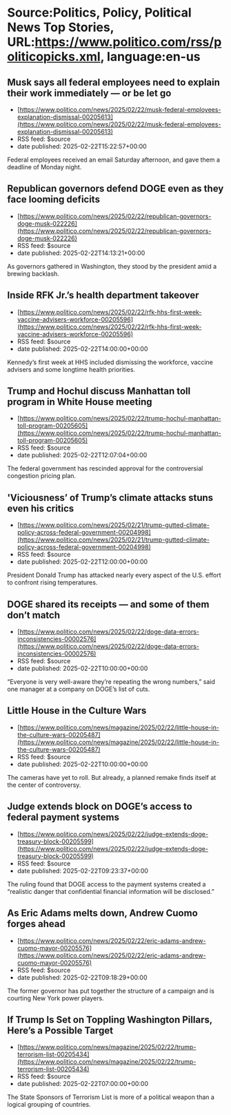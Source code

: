 # Source:Politics, Policy, Political News Top Stories, URL:https://www.politico.com/rss/politicopicks.xml, language:en-us

## Musk says all federal employees need to explain their work immediately — or be let go
 - [https://www.politico.com/news/2025/02/22/musk-federal-employees-explanation-dismissal-00205613](https://www.politico.com/news/2025/02/22/musk-federal-employees-explanation-dismissal-00205613)
 - RSS feed: $source
 - date published: 2025-02-22T15:22:57+00:00

Federal employees received an email Saturday afternoon, and gave them a deadline of Monday night.

## Republican governors defend DOGE even as they face looming deficits
 - [https://www.politico.com/news/2025/02/22/republican-governors-doge-musk-022226](https://www.politico.com/news/2025/02/22/republican-governors-doge-musk-022226)
 - RSS feed: $source
 - date published: 2025-02-22T14:13:21+00:00

As governors gathered in Washington, they stood by the president amid a brewing backlash.

## Inside RFK Jr.’s health department takeover
 - [https://www.politico.com/news/2025/02/22/rfk-hhs-first-week-vaccine-advisers-workforce-00205596](https://www.politico.com/news/2025/02/22/rfk-hhs-first-week-vaccine-advisers-workforce-00205596)
 - RSS feed: $source
 - date published: 2025-02-22T14:00:00+00:00

Kennedy’s first week at HHS included dismissing the workforce, vaccine advisers and some longtime health priorities.

## Trump and Hochul discuss Manhattan toll program in White House meeting
 - [https://www.politico.com/news/2025/02/22/trump-hochul-manhattan-toll-program-00205605](https://www.politico.com/news/2025/02/22/trump-hochul-manhattan-toll-program-00205605)
 - RSS feed: $source
 - date published: 2025-02-22T12:07:04+00:00

The federal government has rescinded approval for the controversial congestion pricing plan.

## 'Viciousness’ of Trump’s climate attacks stuns even his critics
 - [https://www.politico.com/news/2025/02/21/trump-gutted-climate-policy-across-federal-government-00204998](https://www.politico.com/news/2025/02/21/trump-gutted-climate-policy-across-federal-government-00204998)
 - RSS feed: $source
 - date published: 2025-02-22T12:00:00+00:00

President Donald Trump has attacked nearly every aspect of the U.S. effort to confront rising temperatures.

## DOGE shared its receipts — and some of them don’t match
 - [https://www.politico.com/news/2025/02/22/doge-data-errors-inconsistencies-00002576](https://www.politico.com/news/2025/02/22/doge-data-errors-inconsistencies-00002576)
 - RSS feed: $source
 - date published: 2025-02-22T10:00:00+00:00

“Everyone is very well-aware they’re repeating the wrong numbers,” said one manager at a company on DOGE’s list of cuts.

## Little House in the Culture Wars
 - [https://www.politico.com/news/magazine/2025/02/22/little-house-in-the-culture-wars-00205487](https://www.politico.com/news/magazine/2025/02/22/little-house-in-the-culture-wars-00205487)
 - RSS feed: $source
 - date published: 2025-02-22T10:00:00+00:00

The cameras have yet to roll. But already, a planned remake finds itself at the center of controversy.

## Judge extends block on DOGE’s access to federal payment systems
 - [https://www.politico.com/news/2025/02/22/judge-extends-doge-treasury-block-00205599](https://www.politico.com/news/2025/02/22/judge-extends-doge-treasury-block-00205599)
 - RSS feed: $source
 - date published: 2025-02-22T09:23:37+00:00

The ruling found that DOGE access to the payment systems created a “realistic danger that confidential financial information will be disclosed.”

## As Eric Adams melts down, Andrew Cuomo forges ahead
 - [https://www.politico.com/news/2025/02/22/eric-adams-andrew-cuomo-mayor-00205576](https://www.politico.com/news/2025/02/22/eric-adams-andrew-cuomo-mayor-00205576)
 - RSS feed: $source
 - date published: 2025-02-22T09:18:29+00:00

The former governor has put together the structure of a campaign and is courting New York power players.

## If Trump Is Set on Toppling Washington Pillars, Here’s a Possible Target
 - [https://www.politico.com/news/magazine/2025/02/22/trump-terrorism-list-00205434](https://www.politico.com/news/magazine/2025/02/22/trump-terrorism-list-00205434)
 - RSS feed: $source
 - date published: 2025-02-22T07:00:00+00:00

The State Sponsors of Terrorism List is more of a political weapon than a logical grouping of countries.

